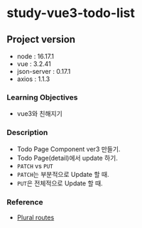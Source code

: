 # study-vue3-todo-list

## Project version

- node : 16.17.1
- vue : 3.2.41
- json-server : 0.17.1
- axios : 1.1.3

### Learning Objectives

- vue3와 친해지기

### Description

- Todo Page Component ver3 만들기.
- Todo Page(detail)에서 update 하기.
- `PATCH` vs `PUT`
- `PATCH`는 부분적으로 Update 할 때.
- `PUT`은 전체적으로 Update 할 때.

### Reference

- [Plural routes](https://www.npmjs.com/package/json-server#plural-routes)